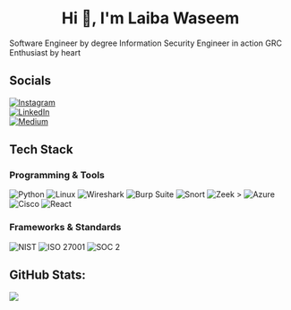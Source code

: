 <h1 align="center">Hi 👋, I'm Laiba Waseem</h1>
Software Engineer by degree  
Information Security Engineer in action  
GRC Enthusiast by heart



## Socials

[![Instagram](https://img.shields.io/badge/Instagram-%23E4405F.svg?style=for-the-badge&logo=instagram&logoColor=white)](https://instagram.com/laiba.in.cyber)  
[![LinkedIn](https://img.shields.io/badge/LinkedIn-%230077B5.svg?style=for-the-badge&logo=linkedin&logoColor=white)](https://www.linkedin.com/in/laibawaseemsec)  
[![Medium](https://img.shields.io/badge/Medium-12100E?style=for-the-badge&logo=medium&logoColor=white)](https://medium.com/@laibaincyber)


## Tech Stack

### Programming & Tools
![Python](https://img.shields.io/badge/Python-3670A0?style=for-the-badge&logo=python&logoColor=ffdd54)
![Linux](https://img.shields.io/badge/Linux-FCC624?style=for-the-badge&logo=linux&logoColor=black)
![Wireshark](https://img.shields.io/badge/Wireshark-1679A7?style=for-the-badge&logo=wireshark&logoColor=white)
![Burp Suite](https://img.shields.io/badge/Burp%20Suite-FF6600?style=for-the-badge&logo=burpsuite&logoColor=white)
![Snort](https://img.shields.io/badge/Snort-CC0000?style=for-the-badge&logo=snort&logoColor=white)
![Zeek](https://img.shields.io/badge/Zeek-000000?style=for-the-badge&logo=data:image/svg+xml;base64,...&logoColor=white) >
![Azure](https://img.shields.io/badge/Microsoft%20Azure-0078D4?style=for-the-badge&logo=microsoftazure&logoColor=white)
![Cisco](https://img.shields.io/badge/Cisco-1BA0D7?style=for-the-badge&logo=cisco&logoColor=white)
![React](https://img.shields.io/badge/React-20232A?style=for-the-badge&logo=react&logoColor=61DAFB)

###  Frameworks & Standards
![NIST](https://img.shields.io/badge/NIST-202124?style=for-the-badge&logoColor=white)
![ISO 27001](https://img.shields.io/badge/ISO%2FIEC%2027001-0078D4?style=for-the-badge&logoColor=white)
![SOC 2](https://img.shields.io/badge/SOC%202-00A3E0?style=for-the-badge&logoColor=white)


## GitHub Stats:
![](https://streak-stats.demolab.com?user=laibaincyber&theme=dark&hide_border=false)  




